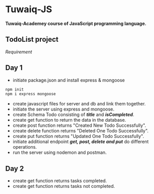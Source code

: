 # Tuwaiq-JS

**Tuwaiq-Academey course of JavaScript programming language.**

## TodoList project

*Requirement*

## Day 1
- initiate package.json and install express & mongoose
```bash
npm init
npm i express mongoose
```
- create javascript files for server and db and link them together.
- initiate the server using express and mongoose.
- create Schema Todo consisting of ***title*** and ***isCompleted***.
- create get function to return the data in the database.
- create post function returns "Created New Todo Successfully".
- create delete function returns "Deleted One Todo Successfully".
- create put function returns "Updated One Todo Successfully".
- initiate additional endpoint ***get, post, delete and put*** do different operations.
- run the server using nodemon and postman.

## Day 2

- create get function returns tasks completed.
- create get function returns tasks not completed.